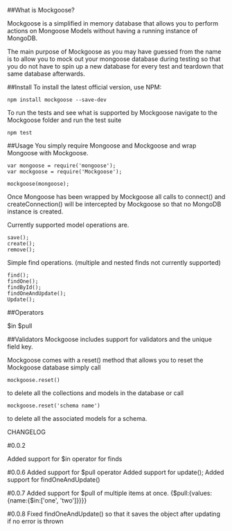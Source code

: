 ##What is Mockgoose?

Mockgoose is a simplified in memory database that allows you to perform actions on Mongoose Models without having a running instance of MongoDB. 

The main purpose of Mockgoose as you may have guessed from the name is to allow you to mock out your mongoose database during testing so that you do not have to spin up a new database for every test and teardown that same database afterwards.

##Install
To install the latest official version, use NPM:

    npm install mockgoose --save-dev

To run the tests and see what is supported by Mockgoose navigate to the Mockgoose folder and run the test suite

    npm test

##Usage
You simply require Mongoose and Mockgoose and wrap Mongoose with Mockgoose.

    var mongoose = require('mongoose');
    var mockgoose = require('Mockgoose');

    mockgoose(mongoose);

Once Mongoose has been wrapped by Mockgoose all calls to connect() and createConnection() will be intercepted by Mockgoose so that no MongoDB instance is created.

Currently supported model operations are.

    save();
    create();
    remove();

Simple find operations. (multiple and nested finds not currently supported)
    
    find();
    findOne();
    findById();
    findOneAndUpdate();
    Update();

##Operators

$in 
$pull    

##Validators
Mockgoose includes support for validators and the unique field key.

Mockgoose comes with a reset() method that allows you to reset the Mockgoose database
simply call 

    mockgoose.reset() 

to delete all the collections and models in the database
or call 
    
    mockgoose.reset('schema name') 

to delete all the associated models for a schema.


CHANGELOG

#0.0.2 

Added support for $in operator for finds

#0.0.6
Added support for $pull operator
Added support for update();
Added support for findOneAndUpdate()

#0.0.7
Added support for $pull of multiple items at once.
{$pull:{values:{name:{$in:['one', 'two']}}}}

#0.0.8 
Fixed findOneAndUpdate() so that it saves the object after updating if no error is thrown


